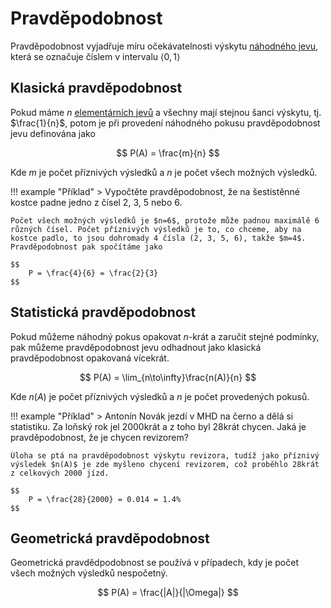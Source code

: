 # Pravděpodobnost
Pravděpodobnost vyjadřuje míru očekávatelnosti výskytu [náhodného jevu](jevy.md), která se označuje číslem v intervalu $\left<0, 1\right>$

## Klasická pravděpodobnost
Pokud máme $n$ [elementárních jevů](jevy.md#druhy-náhodných-jevů) a všechny mají stejnou šanci výskytu, tj. $\frac{1}{n}$, potom je při provedení náhodného pokusu pravděpodobnost jevu definována jako

$$
P(A) = \frac{m}{n}
$$

Kde $m$ je počet příznivých výsledků a $n$ je počet všech možných výsledků.

!!! example "Příklad"
    > Vypočtěte pravděpodobnost, že na šestistěnné kostce padne jedno z čísel 2, 3, 5 nebo 6.

    Počet všech možných výsledků je $n=6$, protože může padnou maximálě 6 různých čísel. Počet příznivých výsledků je to, co chceme, aby na kostce padlo, to jsou dohromady 4 čísla (2, 3, 5, 6), takže $m=4$. Pravděpodobnost pak spočítáme jako

    $$
        P = \frac{4}{6} = \frac{2}{3}
    $$

## Statistická pravděpodobnost
Pokud můžeme náhodný pokus opakovat $n$-krát a zaručit stejné podmínky, pak můžeme pravděpodobnost jevu odhadnout jako klasická pravděpodobnost opakovaná vícekrát.

$$
P(A) = \lim_{n\to\infty}\frac{n(A)}{n}
$$

Kde $n(A)$ je počet příznivých výsledků a $n$ je počet provedených pokusů.

!!! example "Příklad"
    > Antonín Novák jezdí v MHD na černo a dělá si statistiku. Za loňský rok jel 2000krát a z toho byl 28krát chycen. Jaká je pravděpodobnost, že je chycen revizorem?

    Úloha se ptá na pravděpodobnost výskytu revizora, tudíž jako příznivý výsledek $n(A)$ je zde myšleno chycení revizorem, což proběhlo 28krát z celkových 2000 jízd.

    $$
        P = \frac{28}{2000} = 0.014 = 1.4%
    $$

## Geometrická pravděpodobnost
Geometrická pravdědpodobnost se používá v případech, kdy je počet všech možných výsledků nespočetný.

$$
P(A) = \frac{|A|}{|\Omega|}
$$
